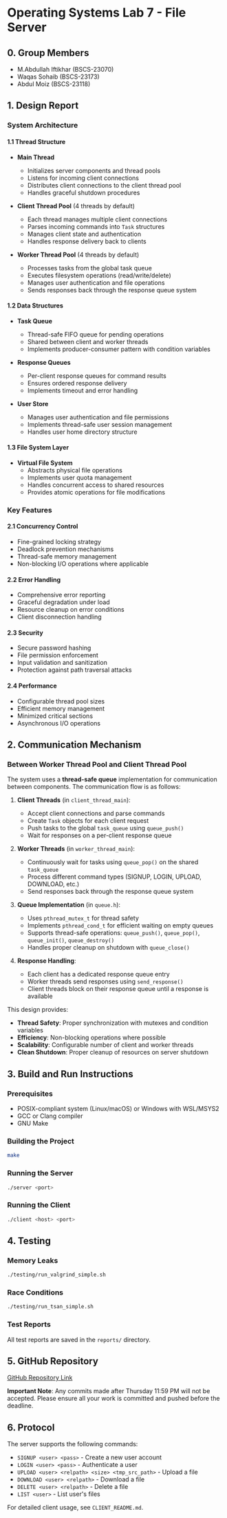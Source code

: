# Operating Systems Lab 7 - File Server

## 0. Group Members
- M.Abdullah Iftikhar (BSCS-23070)
- Waqas Sohaib (BSCS-23173)
- Abdul Moiz (BSCS-23118)

## 1. Design Report

### System Architecture

#### 1.1 Thread Structure
- **Main Thread**
  - Initializes server components and thread pools
  - Listens for incoming client connections
  - Distributes client connections to the client thread pool
  - Handles graceful shutdown procedures

- **Client Thread Pool** (4 threads by default)
  - Each thread manages multiple client connections
  - Parses incoming commands into `Task` structures
  - Manages client state and authentication
  - Handles response delivery back to clients

- **Worker Thread Pool** (4 threads by default)
  - Processes tasks from the global task queue
  - Executes filesystem operations (read/write/delete)
  - Manages user authentication and file operations
  - Sends responses back through the response queue system

#### 1.2 Data Structures
- **Task Queue**
  - Thread-safe FIFO queue for pending operations
  - Shared between client and worker threads
  - Implements producer-consumer pattern with condition variables

- **Response Queues**
  - Per-client response queues for command results
  - Ensures ordered response delivery
  - Implements timeout and error handling

- **User Store**
  - Manages user authentication and file permissions
  - Implements thread-safe user session management
  - Handles user home directory structure

#### 1.3 File System Layer
- **Virtual File System**
  - Abstracts physical file operations
  - Implements user quota management
  - Handles concurrent access to shared resources
  - Provides atomic operations for file modifications

### Key Features

#### 2.1 Concurrency Control
- Fine-grained locking strategy
- Deadlock prevention mechanisms
- Thread-safe memory management
- Non-blocking I/O operations where applicable

#### 2.2 Error Handling
- Comprehensive error reporting
- Graceful degradation under load
- Resource cleanup on error conditions
- Client disconnection handling

#### 2.3 Security
- Secure password hashing
- File permission enforcement
- Input validation and sanitization
- Protection against path traversal attacks

#### 2.4 Performance
- Configurable thread pool sizes
- Efficient memory management
- Minimized critical sections
- Asynchronous I/O operations

## 2. Communication Mechanism

### Between Worker Thread Pool and Client Thread Pool
The system uses a **thread-safe queue** implementation for communication between components. The communication flow is as follows:

1. **Client Threads** (in `client_thread_main`):
   - Accept client connections and parse commands
   - Create `Task` objects for each client request
   - Push tasks to the global `task_queue` using `queue_push()`
   - Wait for responses on a per-client response queue

2. **Worker Threads** (in `worker_thread_main`):
   - Continuously wait for tasks using `queue_pop()` on the shared `task_queue`
   - Process different command types (SIGNUP, LOGIN, UPLOAD, DOWNLOAD, etc.)
   - Send responses back through the response queue system

3. **Queue Implementation** (in `queue.h`):
   - Uses `pthread_mutex_t` for thread safety
   - Implements `pthread_cond_t` for efficient waiting on empty queues
   - Supports thread-safe operations: `queue_push()`, `queue_pop()`, `queue_init()`, `queue_destroy()`
   - Handles proper cleanup on shutdown with `queue_close()`

4. **Response Handling**:
   - Each client has a dedicated response queue entry
   - Worker threads send responses using `send_response()`
   - Client threads block on their response queue until a response is available

This design provides:
- **Thread Safety**: Proper synchronization with mutexes and condition variables
- **Efficiency**: Non-blocking operations where possible
- **Scalability**: Configurable number of client and worker threads
- **Clean Shutdown**: Proper cleanup of resources on server shutdown

## 3. Build and Run Instructions

### Prerequisites
- POSIX-compliant system (Linux/macOS) or Windows with WSL/MSYS2
- GCC or Clang compiler
- GNU Make

### Building the Project
```bash
make
```

### Running the Server
```bash
./server <port>
```

### Running the Client
```bash
./client <host> <port>
```

## 4. Testing

### Memory Leaks
```bash
./testing/run_valgrind_simple.sh
```

### Race Conditions
```bash
./testing/run_tsan_simple.sh
```

### Test Reports
All test reports are saved in the `reports/` directory.

## 5. GitHub Repository
[GitHub Repository Link](https://github.com/yourusername/OS_LAB7)

**Important Note**: Any commits made after Thursday 11:59 PM will not be accepted. Please ensure all your work is committed and pushed before the deadline.

## 6. Protocol

The server supports the following commands:
- `SIGNUP <user> <pass>` - Create a new user account
- `LOGIN <user> <pass>` - Authenticate a user
- `UPLOAD <user> <relpath> <size> <tmp_src_path>` - Upload a file
- `DOWNLOAD <user> <relpath>` - Download a file
- `DELETE <user> <relpath>` - Delete a file
- `LIST <user>` - List user's files

For detailed client usage, see `CLIENT_README.md`.

